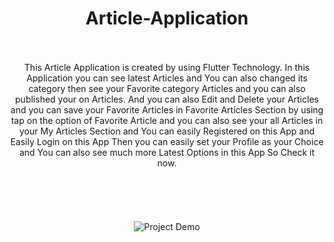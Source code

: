 <h1><center> Article-Application </center></h1>
<br>
<br>
<center> This Article Application is created by using Flutter Technology. In this Application you can see latest Articles and You can also changed its category then see your Favorite category Articles and you can also published your on Articles. And you can also Edit and Delete your Articles and you can save your Favorite Articles in Favorite Articles Section by using tap on the option of Favorite Article and you can also see your all Articles in your My Articles Section and You can easily Registered on this App and Easily Login on this App Then you can easily set your Profile as your Choice and You can also see much more Latest Options in this App So Check it now. </center>
<br>
<br>
<br>
<br>
<br>
<center><img src="https://media.licdn.com/dms/image/C4D22AQG70hTKiFemkQ/feedshare-shrink_800/0/1673938192874?e=1677110400&v=beta&t=bcliS3Clsmpi6xW-pAhoWAC-g-slTXAoEgDDGPN1tk4" alt="Project Demo"/></center>
